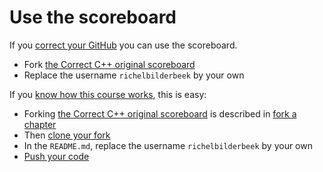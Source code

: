 # Use the scoreboard 

If you [correct your GitHub](correct_your_github.md) you can use the scoreboard.

 * Fork [the Correct C++ original scoreboard](https://github.com/richelbilderbeek/correct_cpp_scoreboard)
 * Replace the username `richelbilderbeek` by your own

If you [know how this course works](how_this_course_works.md), this is easy:

 * Forking [the Correct C++ original scoreboard](https://github.com/richelbilderbeek/correct_cpp_scoreboard) is described in [fork a chapter](fork_a_chapter.md)
 * Then [clone your fork](clone_your_fork.md)
 * In the `README.md`, replace the username `richelbilderbeek` by your own
 * [Push your code](push_your_code.md)






